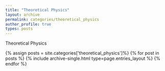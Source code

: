 ```yaml
---
title: "Theoretical Physics"
layout: archive
permalink: categories/theoretical_physics
author_profile: true
types: posts
---
```


Theoretical Physics

{% assign posts = site.categories['theoretical_physics']%}
{% for post in posts %} 
  {% include archive-single.html type=page.entries_layout %} 
{% endfor %}
